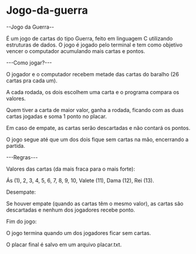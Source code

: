 # Jogo-da-guerra

--Jogo da Guerra--

É um jogo de cartas do tipo Guerra, feito em linguagem C utilizando estruturas de dados. O jogo é jogado pelo terminal e tem como objetivo vencer o computador acumulando mais cartas e pontos.

---Como jogar?---

O jogador e o computador recebem metade das cartas do baralho (26 cartas pra cada um).

A cada rodada, os dois escolhem uma carta e o programa compara os valores.

Quem tiver a carta de maior valor, ganha a rodada, ficando com as duas cartas jogadas e soma 1 ponto no placar.

Em caso de empate, as cartas serão descartadas e não contará os pontos.

O jogo segue até que um dos dois fique sem cartas na mão, encerrando a partida.

---Regras---

Valores das cartas (da mais fraca para o mais forte):

Ás (1), 2, 3, 4, 5, 6, 7, 8, 9, 10, Valete (11), Dama (12), Rei (13).

Desempate:

Se houver empate (quando as cartas têm o mesmo valor), as cartas são descartadas e nenhum dos jogadores recebe ponto.

Fim do jogo:

O jogo termina quando um dos jogadores ficar sem cartas.

O placar final é salvo em um arquivo placar.txt.


